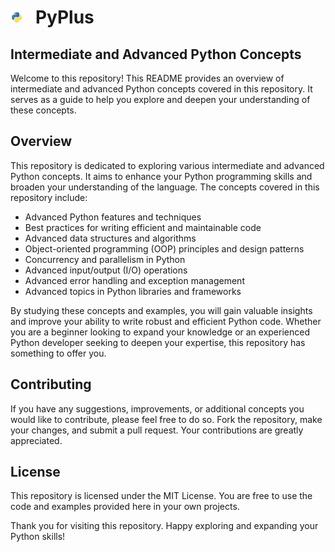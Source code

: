 # <img src="https://github.com/devicons/devicon/blob/master/icons/python/python-original.svg" title="python" alt="python" height="20px" width="20px"/> &nbsp; PyPlus

## Intermediate and Advanced Python Concepts

Welcome to this repository! This README provides an overview of intermediate and advanced Python concepts covered in this repository. It serves as a guide to help you explore and deepen your understanding of these concepts.

## Overview

This repository is dedicated to exploring various intermediate and advanced Python concepts. It aims to enhance your Python programming skills and broaden your understanding of the language. The concepts covered in this repository include:

- Advanced Python features and techniques
- Best practices for writing efficient and maintainable code
- Advanced data structures and algorithms
- Object-oriented programming (OOP) principles and design patterns
- Concurrency and parallelism in Python
- Advanced input/output (I/O) operations
- Advanced error handling and exception management
- Advanced topics in Python libraries and frameworks

By studying these concepts and examples, you will gain valuable insights and improve your ability to write robust and efficient Python code. Whether you are a beginner looking to expand your knowledge or an experienced Python developer seeking to deepen your expertise, this repository has something to offer you.

## Contributing

If you have any suggestions, improvements, or additional concepts you would like to contribute, please feel free to do so. Fork the repository, make your changes, and submit a pull request. Your contributions are greatly appreciated.

## License

This repository is licensed under the MIT License. You are free to use the code and examples provided here in your own projects.

Thank you for visiting this repository. Happy exploring and expanding your Python skills!
